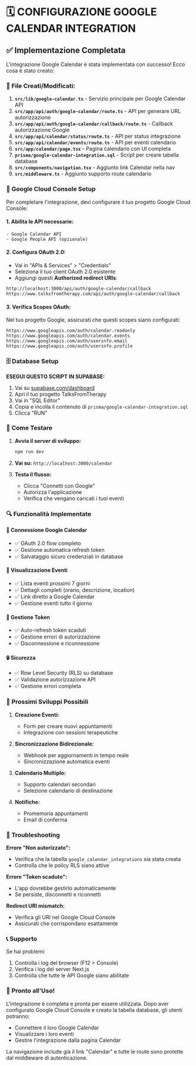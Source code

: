# 🗓️ CONFIGURAZIONE GOOGLE CALENDAR INTEGRATION

## ✅ Implementazione Completata

L'integrazione Google Calendar è stata implementata con successo! Ecco cosa è stato creato:

### 📁 **File Creati/Modificati:**

1. **`src/lib/google-calendar.ts`** - Servizio principale per Google Calendar API
2. **`src/app/api/auth/google-calendar/route.ts`** - API per generare URL autorizzazione
3. **`src/app/api/auth/google-calendar/callback/route.ts`** - Callback autorizzazione Google
4. **`src/app/api/calendar/status/route.ts`** - API per status integrazione
5. **`src/app/api/calendar/events/route.ts`** - API per eventi calendario
6. **`src/app/calendar/page.tsx`** - Pagina calendario con UI completa
7. **`prisma/google-calendar-integration.sql`** - Script per creare tabella database
8. **`src/components/navigation.tsx`** - Aggiunto link Calendar nella nav
9. **`src/middleware.ts`** - Aggiunto supporto route calendario

### 🔧 **Google Cloud Console Setup**

Per completare l'integrazione, devi configurare il tuo progetto Google Cloud Console:

#### **1. Abilita le API necessarie:**
```
- Google Calendar API
- Google People API (opzionale)
```

#### **2. Configura OAuth 2.0:**
- Vai in "APIs & Services" > "Credentials"
- Seleziona il tuo client OAuth 2.0 esistente
- Aggiungi questi **Authorized redirect URIs**:
```
http://localhost:3000/api/auth/google-calendar/callback
https://www.talksfromtherapy.com/api/auth/google-calendar/callback
```

#### **3. Verifica Scopes OAuth:**
Nel tuo progetto Google, assicurati che questi scopes siano configurati:
```
https://www.googleapis.com/auth/calendar.readonly
https://www.googleapis.com/auth/calendar.events
https://www.googleapis.com/auth/userinfo.email
https://www.googleapis.com/auth/userinfo.profile
```

### 🗄️ **Database Setup**

**ESEGUI QUESTO SCRIPT IN SUPABASE:**

1. Vai su [supabase.com/dashboard](https://supabase.com/dashboard)
2. Apri il tuo progetto TalksFromTherapy
3. Vai in "SQL Editor"
4. Copia e incolla il contenuto di `prisma/google-calendar-integration.sql`
5. Clicca "RUN"

### 🚀 **Come Testare**

1. **Avvia il server di sviluppo:**
   ```bash
   npm run dev
   ```

2. **Vai su:** `http://localhost:3000/calendar`

3. **Testa il flusso:**
   - Clicca "Connetti con Google"
   - Autorizza l'applicazione
   - Verifica che vengano caricati i tuoi eventi

### 🔍 **Funzionalità Implementate**

#### **🔗 Connessione Google Calendar**
- ✅ OAuth 2.0 flow completo
- ✅ Gestione automatica refresh token
- ✅ Salvataggio sicuro credenziali in database

#### **📅 Visualizzazione Eventi**
- ✅ Lista eventi prossimi 7 giorni
- ✅ Dettagli completi (orario, descrizione, location)
- ✅ Link diretto a Google Calendar
- ✅ Gestione eventi tutto il giorno

#### **🔄 Gestione Token**
- ✅ Auto-refresh token scaduti
- ✅ Gestione errori di autorizzazione
- ✅ Disconnessione e riconnessione

#### **🔒 Sicurezza**
- ✅ Row Level Security (RLS) su database
- ✅ Validazione autorizzazione API
- ✅ Gestione errori completa

### 🎯 **Prossimi Sviluppi Possibili**

1. **Creazione Eventi:**
   - Form per creare nuovi appuntamenti
   - Integrazione con sessioni terapeutiche

2. **Sincronizzazione Bidirezionale:**
   - Webhook per aggiornamenti in tempo reale
   - Sincronizzazione automatica eventi

3. **Calendario Multiplo:**
   - Supporto calendari secondari
   - Selezione calendario di destinazione

4. **Notifiche:**
   - Promemoria appuntamenti
   - Email di conferma

### 🐛 **Troubleshooting**

**Errore "Non autorizzato":**
- Verifica che la tabella `google_calendar_integrations` sia stata creata
- Controlla che le policy RLS siano attive

**Errore "Token scaduto":**
- L'app dovrebbe gestirlo automaticamente
- Se persiste, disconnetti e riconnetti

**Redirect URI mismatch:**
- Verifica gli URI nel Google Cloud Console
- Assicurati che corrispondano esattamente

### 📞 **Supporto**

Se hai problemi:
1. Controlla i log del browser (F12 > Console)
2. Verifica i log del server Next.js
3. Controlla che tutte le API Google siano abilitate

### 🎉 **Pronto all'Uso!**

L'integrazione è completa e pronta per essere utilizzata. Dopo aver configurato Google Cloud Console e creato la tabella database, gli utenti potranno:

- Connettere il loro Google Calendar
- Visualizzare i loro eventi
- Gestire l'integrazione dalla pagina Calendar

La navigazione include già il link "Calendar" e tutte le route sono protette dal middleware di autenticazione.
